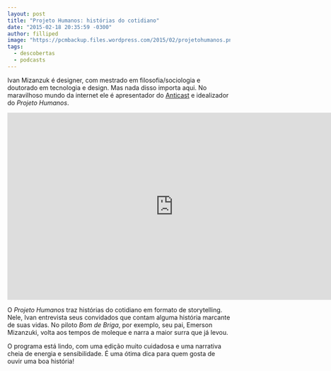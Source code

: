 ```yaml
---
layout: post
title: "Projeto Humanos: histórias do cotidiano"
date: "2015-02-18 20:35:59 -0300"
author: filliped
image: "https://pcmbackup.files.wordpress.com/2015/02/projetohumanos.png"
tags:
  - descobertas
  - podcasts
---
```

Ivan Mizanzuk é designer, com mestrado em filosofia/sociologia e doutorado em tecnologia e design. Mas nada disso importa aqui. No maravilhoso mundo da internet ele é apresentador do [Anticast](http://www.brainstorm9.com.br/anticast/) e idealizador do _Projeto Humanos_.

<iframe width="749" height="423" src="https://www.youtube-nocookie.com/embed/d8av_WBpLjo" frameborder="0" allow="autoplay; encrypted-media" allowfullscreen></iframe>

O _Projeto Humanos_ traz histórias do cotidiano em formato de storytelling. Nele, Ivan entrevista seus convidados que contam alguma história marcante de suas vidas. No piloto _Bom de Briga_, por exemplo, seu pai, Emerson Mizanzuki, volta aos tempos de moleque e narra a maior surra que já levou.

O programa está lindo, com uma edição muito cuidadosa e uma narrativa cheia de energia e sensibilidade. É uma ótima dica para quem gosta de ouvir uma boa história!
